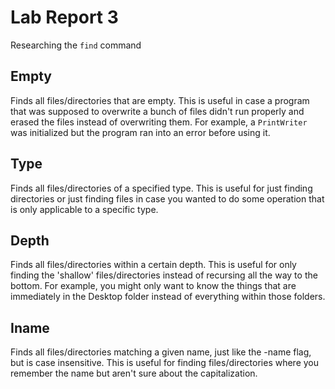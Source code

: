 # Lab Report 3

Researching the ```find``` command

## Empty

Finds all files/directories that are empty. This is useful in case a program that was supposed to overwrite a 
bunch of files didn't run properly and erased the files instead of overwriting them. For example, a ```PrintWriter``` was initialized
but the program ran into an error before using it.

## Type

Finds all files/directories of a specified type. This is useful for just finding directories or just finding files
in case you wanted to do some operation that is only applicable to a specific type.

## Depth

Finds all files/directories within a certain depth. This is useful for only finding the 'shallow' files/directories instead of
recursing all the way to the bottom. For example, you might only want to know the things that are immediately in the Desktop folder
instead of everything within those folders.

## Iname

Finds all files/directories matching a given name, just like the -name flag, but is case insensitive. This is useful for finding files/directories
where you remember the name but aren't sure about the capitalization.

